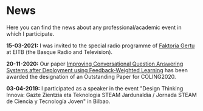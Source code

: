 # News

Here you can find the news about any professional/academic event in which I participate.

**15-03-2021:** I was invited to the special radio programme of [Faktoria Gertu](https://www.eitb.eus/eu/irratia/euskadi-irratia/programak/faktoria/bideoak/osoa/7905052/bideoa-itziar-laka-eta-gorka-azkune-faktoria-gertu-tartean-zientziaz/) at EITB (the Basque Radio and Television). 

**20-11-2020:** Our paper [Improving Conversational Question Answering Systems after Deployment using Feedback-Weighted Learning](https://arxiv.org/abs/2011.00615) has been awarded the designation of an Outstanding Paper for COLING2020. 

**03-04-2019:** I participated as a speaker in the event "Design Thinking Innova: Gazte Zientzia eta Teknologia STEAM Jardunaldia / Jornada STEAM de Ciencia y Tecnología Joven" in Bilbao. 
